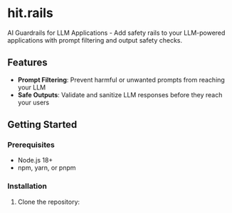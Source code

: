 # hit.rails

AI Guardrails for LLM Applications - Add safety rails to your LLM-powered applications with prompt filtering and output safety checks.

## Features

- **Prompt Filtering**: Prevent harmful or unwanted prompts from reaching your LLM
- **Safe Outputs**: Validate and sanitize LLM responses before they reach your users

## Getting Started

### Prerequisites

- Node.js 18+ 
- npm, yarn, or pnpm

### Installation

1. Clone the repository:

